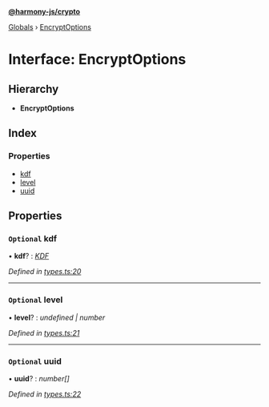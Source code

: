 **[@harmony-js/crypto](../README.md)**

[Globals](../README.md) › [EncryptOptions](encryptoptions.md)

# Interface: EncryptOptions

## Hierarchy

* **EncryptOptions**

## Index

### Properties

* [kdf](encryptoptions.md#optional-kdf)
* [level](encryptoptions.md#optional-level)
* [uuid](encryptoptions.md#optional-uuid)

## Properties

### `Optional` kdf

• **kdf**? : *[KDF](../README.md#kdf)*

*Defined in [types.ts:20](https://github.com/FireStack-Lab/Harmony-sdk-core/blob/2ea7368/packages/harmony-crypto/src/types.ts#L20)*

___

### `Optional` level

• **level**? : *undefined | number*

*Defined in [types.ts:21](https://github.com/FireStack-Lab/Harmony-sdk-core/blob/2ea7368/packages/harmony-crypto/src/types.ts#L21)*

___

### `Optional` uuid

• **uuid**? : *number[]*

*Defined in [types.ts:22](https://github.com/FireStack-Lab/Harmony-sdk-core/blob/2ea7368/packages/harmony-crypto/src/types.ts#L22)*